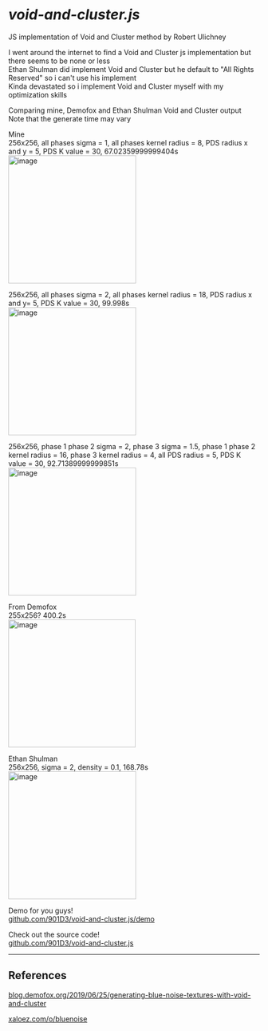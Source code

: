 # _**void-and-cluster.js**_
JS implementation of Void and Cluster method by Robert Ulichney

I went around the internet to find a Void and Cluster js implementation but there seems to be none or less\
Ethan Shulman did implement Void and Cluster but he default to "All Rights Reserved" so i can't use his implement\
Kinda devastated so i implement Void and Cluster myself with my optimization skills

Comparing mine, Demofox and Ethan Shulman Void and Cluster output\
Note that the generate time may vary

Mine\
256x256, all phases sigma = 1, all phases kernel radius = 8, PDS radius x and y = 5, PDS K value = 30, 67.02359999999404s\
<img width="256" height="256" alt="image" src="https://raw.githubusercontent.com/901D3/void-and-cluster.js/refs/heads/main/out/256x256%2C%20all%20phases%20sigma%20%3D%201%2C%20all%20phases%20kernel%20radius%20%3D%208%2C%20PDS%20radius%20x%20and%20y%20%3D%205%2C%20PDS%20K%20value%20%3D%2030%2C%2067.02359999999404s.png" />

256x256, all phases sigma = 2, all phases kernel radius = 18, PDS radius x and y= 5, PDS K value = 30, 99.998s\
<img width="256" height="256" alt="image" src="https://raw.githubusercontent.com/901D3/void-and-cluster.js/refs/heads/main/out/256x256%2C%20all%20phases%20sigma%20%3D%202%2C%20all%20phases%20kernel%20radius%20%3D%2018%2C%20PDS%20radius%20x%20and%20y%3D%205%2C%20PDS%20K%20value%20%3D%2030%2C%2099.998s.png" />

256x256, phase 1 phase 2 sigma = 2, phase 3 sigma = 1.5, phase 1 phase 2 kernel radius = 16, phase 3 kernel radius = 4, all PDS radius = 5, PDS K value = 30, 92.71389999999851s\
<img width="256" height="256" alt="image" src="https://raw.githubusercontent.com/901D3/void-and-cluster.js/refs/heads/main/out/256x256%2C%20phase%201%20phase%202%20sigma%20%3D%202%2C%20phase%203%20sigma%20%3D%201.5%2C%20phase%201%20phase%202%20kernel%20radius%20%3D%2016%2C%20phase%203%20kernel%20radius%20%3D%204%2C%20all%20PDS%20radius%20%3D%205%2C%20PDS%20K%20value%20%3D%2030%2C%2092.71389999999851s.png" />

From Demofox\
255x256? 400.2s\
<img width="255" height="256" alt="image" src="https://github.com/user-attachments/assets/a34febf6-3932-435b-b97c-4e691a0741a3" />

Ethan Shulman\
256x256, sigma = 2, density = 0.1, 168.78s\
<img width="256" height="256" alt="image" src="https://github.com/user-attachments/assets/1c126adc-ec9c-4216-8092-9d6b37725989" />

Demo for you guys!\
[github.com/901D3/void-and-cluster.js/demo](https://901d3.github.io/void-and-cluster.js/demo)

Check out the source code!\
[github.com/901D3/void-and-cluster.js](https://github.com/901D3/void-and-cluster.js)

----------
## References

[blog.demofox.org/2019/06/25/generating-blue-noise-textures-with-void-and-cluster](https://blog.demofox.org/2019/06/25/generating-blue-noise-textures-with-void-and-cluster)

[xaloez.com/o/bluenoise](https://xaloez.com/o/bluenoise)
